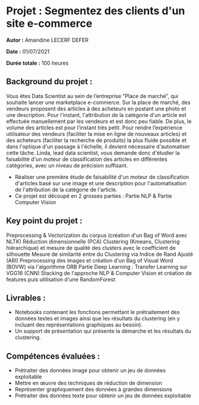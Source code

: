 # Projet : Segmentez des clients d'un site e-commerce

**Autor :** Amandine LECERF DEFER

**Date :** 01/07/2021

**Durée totale :** 100 heures

## Background du projet :
Vous êtes Data Scientist au sein de l’entreprise "Place de marché”, qui souhaite lancer une marketplace e-commerce.
Sur la place de marché, des vendeurs proposent des articles à des acheteurs en postant une photo et une description.
Pour l'instant, l'attribution de la catégorie d'un article est effectuée manuellement par les vendeurs et est donc peu fiable. De plus, le volume des articles est pour l’instant très petit.
Pour rendre l’expérience utilisateur des vendeurs (faciliter la mise en ligne de nouveaux articles) et des acheteurs (faciliter la recherche de produits) la plus fluide possible et dans l'optique d'un passage à l'échelle, il devient nécessaire d'automatiser cette tâche.
Linda, lead data scientist, vous demande donc d'étudier la faisabilité d'un moteur de classification des articles en différentes catégories, avec un niveau de précision suffisant.
- Réaliser une première étude de faisabilité d'un moteur de classification d'articles basé sur une image et une description pour l'automatisation de l'attribution de la catégorie de l'article.
- Ce projet est découpé en 2 grosses parties : Partie NLP & Partie Computer Vision

## Key point du projet :
Preprocessing & Vectorization du corpus (création d'un Bag of Word avec NLTK)
Réduction dimensionnelle (PCA)
Clustering (Kmeans, Clustering hiérarchique) et mesure de qualité des clusters avec le coefficient de silhouette
Mesure de similarité entre du Clustering via Indice de Rand Ajusté (ARI)
Preprocessing des images et création d'un Bag of Visual Word (BOVW) via l'algorithme ORB
Partie Deep Learning : Transfer Learning sur VGG16 (CNN)
Stacking de l'approche NLP & Computer Vision et création de features puis utilisation d'une RandomForest

## Livrables :
- Notebooks contenant les fonctions permettant le prétraitement des données textes et images ainsi que les résultats du clustering (en y incluant des représentations graphiques au besoin).
- Un support de présentation qui présente la démarche et les résultats du clustering.


## Compétences évaluées :
- Prétraiter des données image pour obtenir un jeu de données exploitable
- Mettre en œuvre des techniques de réduction de dimension
- Représenter graphiquement des données à grandes dimensions
- Prétraiter des données texte pour obtenir un jeu de données exploitable
